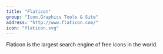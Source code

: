 ```yaml
---
title: "Flaticon"
group: "Icon,Graphics Tools & Site"
address: "http://www.flaticon.com/"
icon: "flaticon.svg"
---
```

Flaticon is the largest search engine of free icons in the world.
